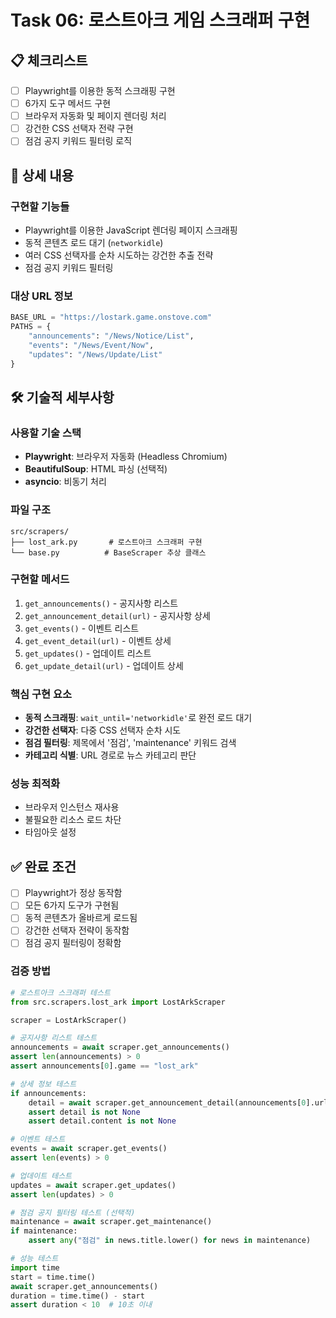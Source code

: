 # Task 06: 로스트아크 게임 스크래퍼 구현

## 📋 체크리스트
- [ ] Playwright를 이용한 동적 스크래핑 구현
- [ ] 6가지 도구 메서드 구현
- [ ] 브라우저 자동화 및 페이지 렌더링 처리
- [ ] 강건한 CSS 선택자 전략 구현
- [ ] 점검 공지 키워드 필터링 로직

## 📝 상세 내용
### 구현할 기능들
- Playwright를 이용한 JavaScript 렌더링 페이지 스크래핑
- 동적 콘텐츠 로드 대기 (`networkidle`)
- 여러 CSS 선택자를 순차 시도하는 강건한 추출 전략
- 점검 공지 키워드 필터링

### 대상 URL 정보
```python
BASE_URL = "https://lostark.game.onstove.com"
PATHS = {
    "announcements": "/News/Notice/List",
    "events": "/News/Event/Now", 
    "updates": "/News/Update/List"
}
```

## 🛠️ 기술적 세부사항
### 사용할 기술 스택
- **Playwright**: 브라우저 자동화 (Headless Chromium)
- **BeautifulSoup**: HTML 파싱 (선택적)
- **asyncio**: 비동기 처리

### 파일 구조
```
src/scrapers/
├── lost_ark.py       # 로스트아크 스크래퍼 구현
└── base.py          # BaseScraper 추상 클래스
```

### 구현할 메서드
1. `get_announcements()` - 공지사항 리스트
2. `get_announcement_detail(url)` - 공지사항 상세
3. `get_events()` - 이벤트 리스트
4. `get_event_detail(url)` - 이벤트 상세
5. `get_updates()` - 업데이트 리스트
6. `get_update_detail(url)` - 업데이트 상세

### 핵심 구현 요소
- **동적 스크래핑**: `wait_until='networkidle'`로 완전 로드 대기
- **강건한 선택자**: 다중 CSS 선택자 순차 시도
- **점검 필터링**: 제목에서 '점검', 'maintenance' 키워드 검색
- **카테고리 식별**: URL 경로로 뉴스 카테고리 판단

### 성능 최적화
- 브라우저 인스턴스 재사용
- 불필요한 리소스 로드 차단
- 타임아웃 설정

## ✅ 완료 조건
- [ ] Playwright가 정상 동작함
- [ ] 모든 6가지 도구가 구현됨
- [ ] 동적 콘텐츠가 올바르게 로드됨
- [ ] 강건한 선택자 전략이 동작함
- [ ] 점검 공지 필터링이 정확함

### 검증 방법
```python
# 로스트아크 스크래퍼 테스트
from src.scrapers.lost_ark import LostArkScraper

scraper = LostArkScraper()

# 공지사항 리스트 테스트
announcements = await scraper.get_announcements()
assert len(announcements) > 0
assert announcements[0].game == "lost_ark"

# 상세 정보 테스트
if announcements:
    detail = await scraper.get_announcement_detail(announcements[0].url)
    assert detail is not None
    assert detail.content is not None

# 이벤트 테스트
events = await scraper.get_events()
assert len(events) > 0

# 업데이트 테스트
updates = await scraper.get_updates()
assert len(updates) > 0

# 점검 공지 필터링 테스트 (선택적)
maintenance = await scraper.get_maintenance()
if maintenance:
    assert any("점검" in news.title.lower() for news in maintenance)

# 성능 테스트
import time
start = time.time()
await scraper.get_announcements()
duration = time.time() - start
assert duration < 10  # 10초 이내
```